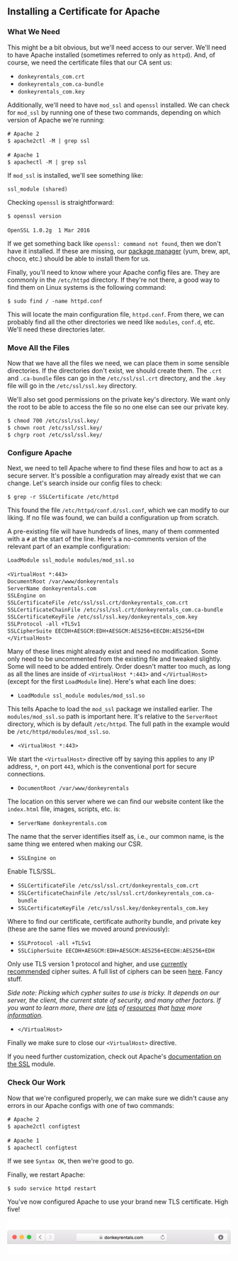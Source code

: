 ## Installing a Certificate for Apache

### What We Need

This might be a bit obvious, but we'll need access to our server. We'll need to have Apache installed (sometimes referred to only as `httpd`). And, of course, we need the certificate files that our CA sent us:

* `donkeyrentals_com.crt`
* `donkeyrentals_com.ca-bundle`
* `donkeyrentals_com.key`

Additionally, we'll need to have `mod_ssl` and `openssl` installed. We can check for `mod_ssl` by running one of these two commands, depending on which version of Apache we're running:

```shell
# Apache 2
$ apache2ctl -M | grep ssl

# Apache 1
$ apachectl -M | grep ssl
```

If `mod_ssl` is installed, we'll see something like:

```shell
ssl_module (shared)
```

Checking `openssl` is straightforward:

```
$ openssl version

OpenSSL 1.0.2g  1 Mar 2016
```

If we get something back like `openssl: command not found`, then we don't have it installed. If these are missing, our [package manager](#installing-tools) (yum, brew, apt, choco, etc.) should be able to install them for us.

Finally, you'll need to know where your Apache config files are. They are commonly in the `/etc/httpd` directory. If they're not there, a good way to find them on Linux systems is the following command:

```shell
$ sudo find / -name httpd.conf
```

This will locate the main configuration file, `httpd.conf`. From there, we can probably find all the other directories we need like `modules`, `conf.d`, etc. We'll need these directories later.

### Move All the Files

Now that we have all the files we need, we can place them in some sensible directories. If the directories don't exist, we should create them. The `.crt` and `.ca-bundle` files can go in the `/etc/ssl/ssl.crt` directory, and the `.key` file will go in the `/etc/ssl/ssl.key` directory.

We'll also set good permissions on the private key's directory. We want only the root to be able to access the file so no one else can see our private key.

```shell
$ chmod 700 /etc/ssl/ssl.key/
$ chown root /etc/ssl/ssl.key/
$ chgrp root /etc/ssl/ssl.key/
```

### Configure Apache

Next, we need to tell Apache where to find these files and how to act as a secure server. It's possible a configuration may already exist that we can change. Let's search inside our config files to check:

```shell
$ grep -r SSLCertificate /etc/httpd
```

This found the file `/etc/httpd/conf.d/ssl.conf`, which we can modify to our liking. If no file was found, we can build a configuration up from scratch.

A pre-existing file will have hundreds of lines, many of them commented with a `#` at the start of the line. Here's a no-comments version of the relevant part of an example configuration:

```
LoadModule ssl_module modules/mod_ssl.so

<VirtualHost *:443>
DocumentRoot /var/www/donkeyrentals
ServerName donkeyrentals.com
SSLEngine on
SSLCertificateFile /etc/ssl/ssl.crt/donkeyrentals_com.crt
SSLCertificateChainFile /etc/ssl/ssl.crt/donkeyrentals_com.ca-bundle
SSLCertificateKeyFile /etc/ssl/ssl.key/donkeyrentals_com.key
SSLProtocol -all +TLSv1
SSLCipherSuite EECDH+AESGCM:EDH+AESGCM:AES256+EECDH:AES256+EDH
</VirtualHost>
```

Many of these lines might already exist and need no modification. Some only need to be uncommented from the existing file and tweaked slightly. Some will need to be added entirely. Order doesn't matter too much, as long as all the lines are inside of `<VirtualHost *:443>` and `</VirtualHost>` (except for the first `LoadModule` line). Here's what each line does:

* `LoadModule ssl_module modules/mod_ssl.so`

This tells Apache to load the `mod_ssl` package we installed earlier. The `modules/mod_ssl.so` path is important here. It's relative to the `ServerRoot` directory, which is by default `/etc/httpd`. The full path in the example would be `/etc/httpd/modules/mod_ssl.so`.

* `<VirtualHost *:443>`

We start the `<VirtualHost>` directive off by saying this applies to any IP address, `*`, on port `443`, which is the conventional port for secure connections.

* `DocumentRoot /var/www/donkeyrentals`

The location on this server where we can find our website content like the `index.html` file, images, scripts, etc. is:

* `ServerName donkeyrentals.com`

The name that the server identifies itself as, i.e., our common name, is the same thing we entered when making our CSR.

* `SSLEngine on`

Enable TLS/SSL.

* `SSLCertificateFile /etc/ssl/ssl.crt/donkeyrentals_com.crt`
* `SSLCertificateChainFile /etc/ssl/ssl.crt/donkeyrentals_com.ca-bundle`
* `SSLCertificateKeyFile /etc/ssl/ssl.key/donkeyrentals_com.key`

Where to find our certificate, certificate authority bundle, and private key (these are the same files we moved around previously):

* `SSLProtocol -all +TLSv1`
* `SSLCipherSuite EECDH+AESGCM:EDH+AESGCM:AES256+EECDH:AES256+EDH`

Only use TLS version 1 protocol and higher, and use [currently recommended](https://cipherli.st) cipher suites. A full list of ciphers can be seen [here](https://openssl.org/docs/manmaster/apps/ciphers.html). Fancy stuff.

_Side note: Picking which cypher suites to use is tricky. It depends on our server, the client, the current state of security, and many other factors. If you want to learn more, there are [lots](https://cipherli.st) of [resources](https://www.ssllabs.com/projects/best-practices/index.html) that [have](https://httpd.apache.org/docs/2.2/ssl/ssl_howto.html) more [information](http://security.stackexchange.com/questions/76993/now-that-it-is-2015-what-ssl-tls-cipher-suites-should-be-used-in-a-high-securit)._

* `</VirtualHost>`

Finally we make sure to close our `<VirtualHost>` directive.

If you need further customization, check out Apache's [documentation on the SSL](http://httpd.apache.org/docs/current/mod/mod_ssl.html) module.

### Check Our Work

Now that we're configured properly, we can make sure we didn't cause any errors in our Apache configs with one of two commands:

```shell
# Apache 2
$ apache2ctl configtest

# Apache 1
$ apachectl configtest
```

If we see `Syntax OK`, then we're good to go.

Finally, we restart Apache:

```shell
$ sudo service httpd restart
```

You've now configured Apache to use your brand new TLS certificate. High five!

![](../../images/donkeyrentals-certificate-badge.png)
